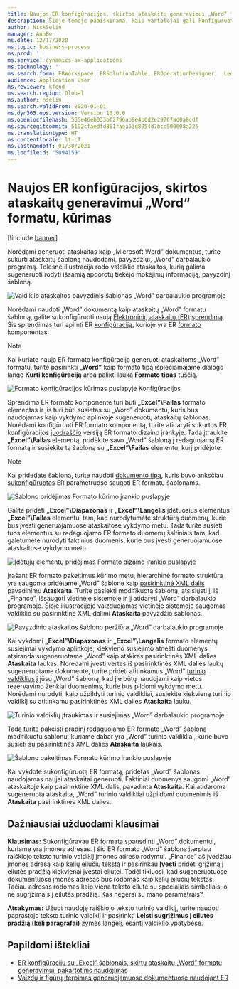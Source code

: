```yaml
---
title: Naujos ER konfigūracijos, skirtos ataskaitų generavimui „Word“ formatu, kūrimas
description: Šioje temoje paaiškinama, kaip vartotojai gali konfigūruoti naują elektroninių ataskaitų (ER) formatą generuoti ataskaitas kaip „Microsoft Word” dokumentus.
author: NickSelin
manager: AnnBe
ms.date: 12/17/2020
ms.topic: business-process
ms.prod: ''
ms.service: dynamics-ax-applications
ms.technology: ''
ms.search.form: ERWorkspace, ERSolutionTable, EROperationDesigner,  LedgerJournalTable, LedgerJournalTransVendPaym
audience: Application User
ms.reviewer: kfend
ms.search.region: Global
ms.author: nselin
ms.search.validFrom: 2020-01-01
ms.dyn365.ops.version: Version 10.0.6
ms.openlocfilehash: 535e46eb033bf2796ab8e4b0d2e29767ad0a8cdf
ms.sourcegitcommit: 5192cfaedfd861faea63d8954d7bcc500608a225
ms.translationtype: HT
ms.contentlocale: lt-LT
ms.lasthandoff: 01/30/2021
ms.locfileid: "5094159"
---
```

# <a name="design-a-new-er-configuration-to-generate-reports-in-word-format"></a>Naujos ER konfigūracijos, skirtos ataskaitų generavimui „Word“ formatu, kūrimas

[!include [banner](../includes/banner.md)]

Norėdami generuoti ataskaitas kaip „Microsoft Word” dokumentus, turite sukurti ataskaitų šabloną naudodami, pavyzdžiui, „Word” darbalaukio programą. Tolesnė iliustracija rodo valdiklio ataskaitos, kurią galima sugeneruoti rodyti išsamią apdorotų tiekėjo mokėjimų informaciją, pavyzdinį šabloną.

![Valdiklio ataskaitos pavyzdinis šablonas „Word” darbalaukio programoje](./media/er-design-configuration-word-image1.png)

Norėdami naudoti „Word” dokumentą kaip ataskaitų „Word” formatu šabloną, galite sukonfigūruoti naują [Elektroninių ataskaitų (ER)](general-electronic-reporting.md) [sprendimą](er-quick-start1-new-solution.md). Šis sprendimas turi apimti ER [konfigūraciją,](general-electronic-reporting.md#Configuration) kurioje yra ER [formato](general-electronic-reporting.md#FormatComponentOutbound) komponentas.

> [!NOTE]
> Kai kuriate naują ER formato konfigūraciją generuoti ataskaitoms „Word” formatu, turite pasirinkti **„Word”** kaip formato tipą išplečiamajame dialogo lange **Kurti konfigūraciją** arba palikti lauką **Formato tipas** tuščią.

![Formato konfigūracijos kūrimas puslapyje Konfigūracijos](./media/er-design-configuration-word-image2.gif)

Sprendimo ER formato komponente turi būti **„Excel”\\Failas** formato elementas ir jis turi būti susietas su „Word” dokumentu, kuris bus naudojamas kaip vykdymo aplinkoje sugeneruotų ataskaitų šablonas. Norėdami konfigūruoti ER formato komponentą, turite atidaryti sukurtos ER konfigūracijos [juodraščio](general-electronic-reporting.md#component-versioning) versiją ER formato dizaino įrankyje. Tada įtraukite **„Excel”\\Failas** elementą, pridėkite savo „Word” šabloną į redaguojamą ER formatą ir susiekite tą šabloną su **„Excel”\\Failas** elementu, kurį pridėjote.

> [!NOTE]
> Kai pridedate šabloną, turite naudoti [dokumento tipą](https://docs.microsoft.com/dynamics365/fin-ops-core/fin-ops/organization-administration/configure-document-management#configure-document-types), kuris buvo anksčiau [sukonfigūruotas](electronic-reporting-er-configure-parameters.md#parameters-to-manage-documents) ER parametruose saugoti ER formatų šablonams.

![Šablono pridėjimas Formato kūrimo įrankio puslapyje](./media/er-design-configuration-word-image3.gif)

Galite pridėti **„Excel”\\Diapazonas** ir **„Excel”\\Langelis** įdėtuosius elementus **„Excel”\\Failas** elementui tam, kad nurodytumėte struktūrą duomenų, kurie bus įvesti generuojamuose ataskaitose vykdymo metu. Tada turite susieti tuos elementus su redaguojamo ER formato duomenų šaltiniais tam, kad galėtumėte nurodyti faktinius duomenis, kurie bus įvesti generuojamuose ataskaitose vykdymo metu.

![Įdėtųjų elementų pridėjimas Formato dizaino įrankio puslapyje](./media/er-design-configuration-word-image4.gif)

Įrašant ER formato pakeitimus kūrimo metu, hierarchinė formato struktūra yra saugoma pridėtame „Word” šablone kaip [pasirinktinė XML dalis](https://docs.microsoft.com/visualstudio/vsto/custom-xml-parts-overview?view=vs-2019) pavadinimu **Ataskaita**. Turite pasiekti modifikuotą šabloną, atsisiųsti jį iš „Finance”, išsaugoti vietinėje sistemoje ir jį atidaryti „Word” darbalaukio programoje. Šioje iliustracijoje vaizduojamas vietinėje sistemoje saugomas valdiklio su pasirinktine XML dalimi **Ataskaita** pavyzdžio šablonas.

![Pavyzdinio ataskaitos šablono peržiūra „Word” darbalaukio programoje](./media/er-design-configuration-word-image5.gif)

Kai vykdomi **„Excel”\\Diapazonas** ir **„Excel”\\Langelis** formato elementų susiejimai vykdymo aplinkoje, kiekvieno susiejimo atnešti duomenys atsiranda sugeneruotame „Word” kaip atskiras pasirinktinės XML dalies **Ataskaita** laukas. Norėdami įvesti vertes iš pasirinktinės XML dalies laukų sugeneruotame dokumente, turite pridėti atitinkamus „Word” [turinio valdiklius](https://docs.microsoft.com/office/client-developer/word/content-controls-in-word) į jūsų „Word” šabloną, kad jie būtų naudojami kaip vietos rezervavimo ženklai duomenims, kurie bus pildomi vykdymo metu. Norėdami nurodyti, kaip užpildyti turinio valdikliai, susiekite kiekvieną turinio valdiklį su atitinkamu pasirinktinės XML dalies **Ataskaita** lauku.

![Turinio valdiklių įtraukimas ir susiejimas „Word” darbalaukio programoje](./media/er-design-configuration-word-image6.gif)

Tada turite pakeisti pradinį redaguojamo ER formato „Word” šabloną modifikuotu šablonu, kuriame dabar yra „Word” turinio valdikliai, kurie buvo susieti su pasirinktinės XML dalies **Ataskaita** laukais.

![Šablono pakeitimas Formato kūrimo įrankio puslapyje](./media/er-design-configuration-word-image7.gif)

Kai vykdote sukonfigūruotą ER formatą, pridėtas „Word” šablonas naudojamas naujai ataskaitai generuoti. Faktiniai duomenys saugomi „Word” ataskaitoje kaip pasirinktinė XML dalis, pavadinta **Ataskaita**. Kai atidaroma sugeneruota ataskaita, „Word” turinio valdikliai užpildomi duomenimis iš **Ataskaita** pasirinktinės XML dalies.

## <a name="frequently-asked-questions"></a>Dažniausiai užduodami klausimai

**Klausimas:** Sukonfigūravau ER formatą spausdinti „Word” dokumentui, kuriame yra įmonės adresas. Į šio ER formato „Word” šabloną įterpiau raiškiojo teksto turinio valdiklį įmonės adreso rodymui. „Finance” aš įvedžiau įmonės adresą kaip kelių eilučių tekstą ir pasirinkau **Įvesti** pridėti grįžimą į eilutės pradžią kiekvienai įvestai eilutei. Todėl tikiuosi, kad sugeneruotuose dokumentuose įmonės adresas bus rodomas kaip kelių eilučių tekstas. Tačiau adresas rodomas kaip viena teksto eilutė su specialiais simboliais, o ne sugrįžimais į eilutės pradžią. Kas negerai su mano parametrais?

**Atsakymas:** Užuot naudoję raiškiojo teksto turinio valdiklį, turite naudoti paprastojo teksto turinio valdiklį ir pasirinkti **Leisti sugrįžimus į eilutės pradžią (keli paragrafai)** žymės langelį, esantį valdiklio ypatybėse.

## <a name="additional-resources"></a>Papildomi ištekliai

- [ER konfigūracijų su „Excel” šablonais, skirtų ataskaitų „Word” formatu generavimui, pakartotinis naudojimas](./tasks/er-design-configuration-word-2016-11.md)
- [Vaizdų ir figūrų įterpimas generuojamuose dokumentuose naudojant ER](electronic-reporting-embed-images-shapes.md#embed-an-image-in-a-word-document)
